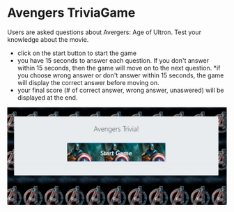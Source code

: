 # Avengers TriviaGame
Users are asked questions about Avergers: Age of Ultron. Test your knowledge about the movie.
* click on the start button to start the game
* you have 15 seconds to answer each question. If you don't answer within 15 seconds, then the game will move on to the next question.
*if you choose wrong answer or don't answer within 15 seconds, the game will display the correct answer before moving on.
* your final score (# of correct answer, wrong answer, unaswered) will be displayed at the end.
<img src ="assets/images/screenshot.JPG" width="700"> 
